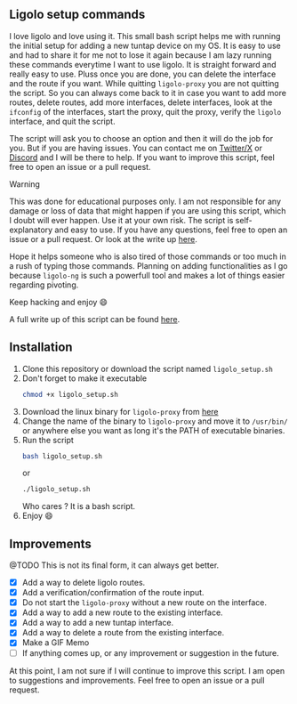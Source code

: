 ## Ligolo setup commands
I love ligolo and love using it. This small bash script helps me with running the initial setup for adding a new tuntap device on my OS.
It is easy to use and had to share it for me not to lose it again because I am lazy running these commands everytime I want to use ligolo.
It is straight forward and really easy to use. Pluss once you are done, you can delete the interface and the route if you want. While quitting `ligolo-proxy` you are not quitting the script. So you can always come back to it in case you want to add more routes, delete routes, add more interfaces, delete interfaces, look at the `ifconfig` of the interfaces, start the proxy, quit the proxy, verify the `ligolo` interface, and quit the script.


The script will ask you to choose an option and then it will do the job for you. But if you are having issues. You can contact me on [Twitter/X](https://x.com/1ntell0) or [Discord](https://discordapp.com/users/1098316374125854721) and I will be there to help. If you want to improve this script, feel free to open an issue or a pull request.

> [!WARNING] 
> This was done for educational purposes only. I am not responsible for any damage or loss of data that might happen if you are using this script, which I doubt will ever happen. Use it at your own risk. The script is self-explanatory and easy to use. If you have any questions, feel free to open an issue or a pull request. Or look at the write up [here](https://retr0-1ntell0.github.io/posts/ligolo-setup/).

Hope it helps someone who is also tired of those commands or too much in a rush of typing those commands. 
Planning on adding functionalities as I go because `ligolo-ng` is such a powerfull tool and makes a lot of things easier regarding pivoting.

Keep hacking and enjoy 😄

A full write up of this script can be found [here](https://retr0-1ntell0.github.io/posts/ligolo-setup/).

## Installation
1. Clone this repository or download the script named `ligolo_setup.sh`
2. Don't forget to make it executable
   ```bash
   chmod +x ligolo_setup.sh
   ```
3. Download the linux binary for `ligolo-proxy` from [here](https://github.com/nicocha30/ligolo-ng/releases)
4. Change the name of the binary to `ligolo-proxy` and move it to `/usr/bin/` or anywhere else you want as long it's the PATH of executable binaries.
5. Run the script   
   ```bash
   bash ligolo_setup.sh
   ```
   or 
   ```bash
   ./ligolo_setup.sh
   ```
   Who cares ? It is a bash script.
6. Enjoy 😄


## Improvements
@TODO
This is not its final form, it can always get better.
* [x] Add a way to delete ligolo routes.
* [x] Add a verification/confirmation of the route input.
* [x] Do not start the `ligolo-proxy` without a new route on the interface.
* [x] Add a way to add a new route to the existing interface.
* [x] Add a way to add a new tuntap interface.
* [x] Add a way to delete a route from the existing interface.
* [x] Make a GIF Memo
* [ ] If anything comes up, or any improvement or suggestion in the future.

At this point, I am not sure if I will continue to improve this script.
I am open to suggestions and improvements. Feel free to open an issue or a pull request.
